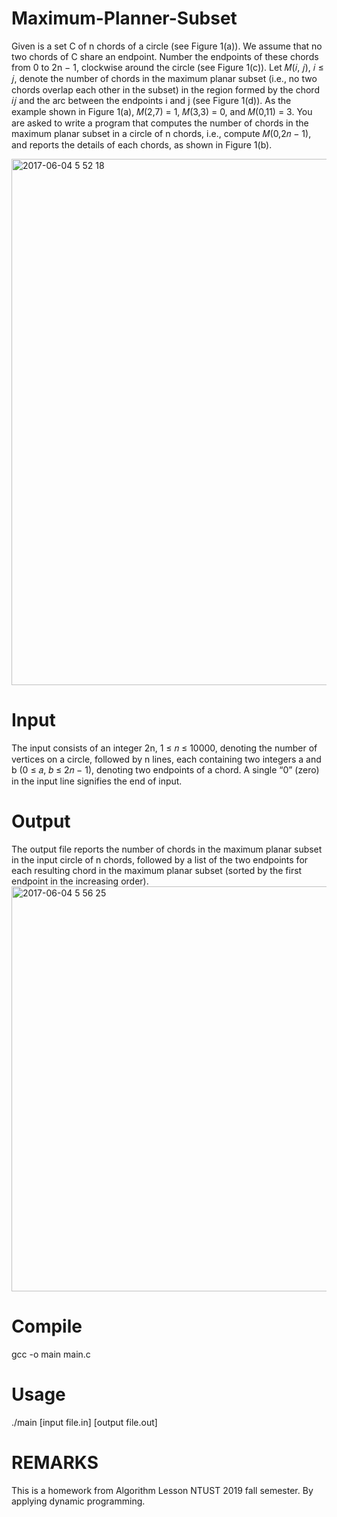 # Maximum-Planner-Subset

Given is a set C of n chords of a circle (see Figure 1(a)). We assume that no two chords of C share an endpoint. Number the endpoints of these chords from 0 to 2n − 1, clockwise around the circle (see Figure 1(c)). Let 𝑀(𝑖, 𝑗), 𝑖 ≤ 𝑗, denote the number of chords in the maximum planar subset (i.e., no two chords overlap each other in the subset) in the region formed by the chord 𝑖𝑗 and the arc between the endpoints i and j (see Figure 1(d)). As the example shown in Figure 1(a), 𝑀(2,7) = 1, 𝑀(3,3) = 0, and 𝑀(0,11) = 3. You are asked to write a program that computes the number of chords in the maximum planar subset in a circle of n chords, i.e., compute 𝑀(0,2𝑛 − 1), and reports the details of each chords, as shown in Figure 1(b).

<img width="842" alt="2017-06-04 5 52 18" src="https://cloud.githubusercontent.com/assets/28750963/26760561/aad0d5ec-494e-11e7-82d9-c1e816784b1f.png">

# Input
The input consists of an integer 2n, 1 ≤ 𝑛 ≤ 10000, denoting the number of vertices on a circle, followed by n lines, each containing two integers a and b (0 ≤ 𝑎, 𝑏 ≤ 2𝑛 − 1), denoting two endpoints of a chord. A single “0” (zero) in the input line signifies the end of input.

# Output
The output file reports the number of chords in the maximum planar subset in the input circle of n chords, followed by a list of the two endpoints for each resulting chord in the maximum planar subset (sorted by the first endpoint in the increasing order).
<img width="648" alt="2017-06-04 5 56 25" src="https://cloud.githubusercontent.com/assets/28750963/26760575/3bbd1ca0-494f-11e7-9946-71334ca8c5d7.png">

# Compile
gcc -o main main.c

# Usage
./main [input file.in] [output file.out]

# REMARKS
This is a homework from Algorithm Lesson NTUST 2019 fall semester. By applying dynamic programming.
